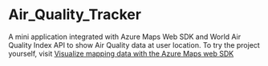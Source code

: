 # Air_Quality_Tracker
A mini application integrated with Azure Maps Web SDK and World Air Quality Index API to show Air Quality data at user location.
To try the project yourself, visit [Visualize mapping data with the Azure Maps web SDK](https://learn.microsoft.com/en-us/training/modules/azure-maps-track-air-pollution/1-introduction)
